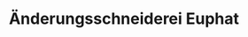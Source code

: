 ---
title: "Änderungsschneiderei Euphat"
url: /gummersbach/aenderungsschneiderei-euphat/
shop: Schneiderei
---